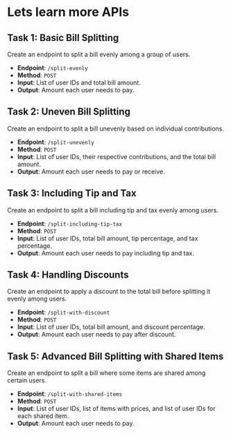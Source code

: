 # Lets learn more APIs

## Task 1: Basic Bill Splitting

Create an endpoint to split a bill evenly among a group of users.

- **Endpoint**: `/split-evenly`
- **Method**: `POST`
- **Input**: List of user IDs and total bill amount.
- **Output**: Amount each user needs to pay.

## Task 2: Uneven Bill Splitting

Create an endpoint to split a bill unevenly based on individual contributions.

- **Endpoint**: `/split-unevenly`
- **Method**: `POST`
- **Input**: List of user IDs, their respective contributions, and the total bill amount.
- **Output**: Amount each user needs to pay or receive.

## Task 3: Including Tip and Tax

Create an endpoint to split a bill including tip and tax evenly among users.

- **Endpoint**: `/split-including-tip-tax`
- **Method**: `POST`
- **Input**: List of user IDs, total bill amount, tip percentage, and tax percentage.
- **Output**: Amount each user needs to pay including tip and tax.

## Task 4: Handling Discounts

Create an endpoint to apply a discount to the total bill before splitting it evenly among users.

- **Endpoint**: `/split-with-discount`
- **Method**: `POST`
- **Input**: List of user IDs, total bill amount, and discount percentage.
- **Output**: Amount each user needs to pay after discount.

## Task 5: Advanced Bill Splitting with Shared Items

Create an endpoint to split a bill where some items are shared among certain users.

- **Endpoint**: `/split-with-shared-items`
- **Method**: `POST`
- **Input**: List of user IDs, list of items with prices, and list of user IDs for each shared item.
- **Output**: Amount each user needs to pay.
